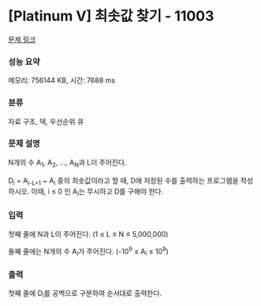 # [Platinum V] 최솟값 찾기 - 11003 

[문제 링크](https://www.acmicpc.net/problem/11003) 

### 성능 요약

메모리: 756144 KB, 시간: 7688 ms

### 분류

자료 구조, 덱, 우선순위 큐

### 문제 설명

<p>N개의 수 A<sub>1</sub>, A<sub>2</sub>, ..., A<sub>N</sub>과 L이 주어진다.</p>

<p>D<sub>i</sub> = A<sub>i-L+1</sub> ~ A<sub>i</sub> 중의 최솟값이라고 할 때, D에 저장된 수를 출력하는 프로그램을 작성하시오. 이때, i ≤ 0 인 A<sub>i</sub>는 무시하고 D를 구해야 한다.</p>

### 입력 

 <p>첫째 줄에 N과 L이 주어진다. (1 ≤ L ≤ N ≤ 5,000,000)</p>

<p>둘째 줄에는 N개의 수 A<sub>i</sub>가 주어진다. (-10<sup>9</sup> ≤ A<sub>i</sub> ≤ 10<sup>9</sup>)</p>

### 출력 

 <p>첫째 줄에 D<sub>i</sub>를 공백으로 구분하여 순서대로 출력한다.</p>

